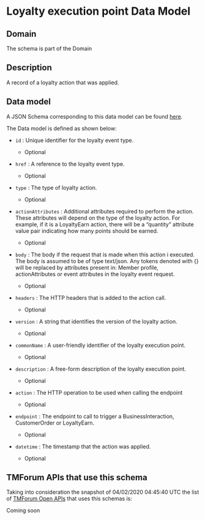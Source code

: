 # Loyalty execution point Data Model

## Domain

The  schema is part of the  Domain

## Description

A record of a loyalty action that was applied.

## Data model

A JSON Schema corresponding to this data model can be found
[here](https://github.com/tmforum-rand/schemas/blob/candidates/Product/LoyaltyExecutionPoint.schema.json).

The Data model is defined as shown below:
- `id` : Unique identifier for the loyalty event type.

  - Optional

- `href` : A reference to the loyalty event type.

  - Optional

- `type` : The type of loyalty action.

  - Optional

- `actionAttributes` : Additional attributes required to perform the action. These attributes will depend on the type of the loyalty action. For example, if it is a LoyaltyEarn action, there will be a “quantity” attribute value pair indicating how many points should be earned.

  - Optional

- `body` : The body if the request that is made when this action i executed. The body is assumed to be of type text/json. Any tokens denoted with {} will be replaced by attributes present in: Member profile, actionAttributes or event attributes in the loyalty event request.

  - Optional

- `headers` : The HTTP headers that is added to the action call.

  - Optional

- `version` : A string that identifies the version of the loyalty action.

  - Optional

- `commonName` : A user-friendly identifier of the loyalty execution point.

  - Optional

- `description` : A free-form description of the loyalty execution point.

  - Optional

- `action` : The HTTP operation to be used when calling the endpoint

  - Optional

- `endpoint` : The endpoint to call to trigger a BusinessInteraction, CustomerOrder or LoyaltyEarn.

  - Optional

- `datetime` : The timestamp that the action was applied.

  - Optional





## TMForum APIs that use this schema

Taking into consideration the snapshot of 04/02/2020 04:45:40 UTC the list of [TMForum Open APIs](https://www.tmforum.org/open-apis/) that uses this schemas is:

Coming soon